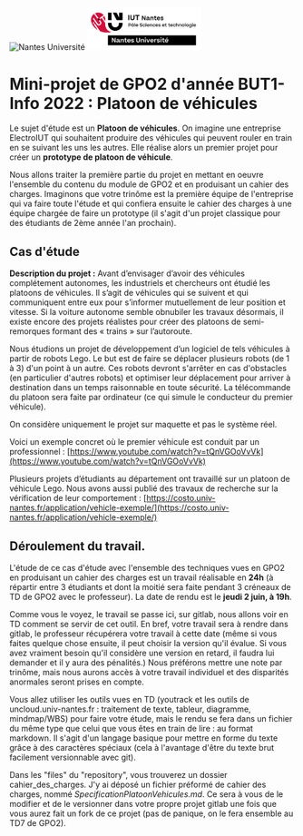 <img src="https://www.univ-nantes.fr/medias/photo/logotype-nantes-u-noir-72dpi_1638965800927-png?ID_FICHE=1482184" alt="Nantes Université" width="200"/>
<img src=../pictures/LOGO_PRINCIPAL_IUT_NANTES_CMJN.png alt="IUT Nantes" width="200"/>

# Mini-projet de GPO2 d'année BUT1-Info 2022 : Platoon de véhicules

Le sujet d'étude est un **Platoon de véhicules**.
On imagine une entreprise ElectroIUT qui souhaitent produire des véhicules qui peuvent rouler en train en se suivant les uns les autres.
Elle réalise alors un premier projet pour créer un **prototype de platoon de véhicule**.

Nous allons traiter la première partie du projet en mettant en oeuvre l'ensemble du contenu du module de GPO2 et en produisant un cahier des charges.
Imaginons que votre trinôme est la première équipe de l'entreprise qui va faire toute l'étude et qui confiera ensuite le cahier des charges à une équipe chargée de faire un prototype (il s'agit d'un projet classique pour des étudiants de 2ème année l'an prochain).

## Cas d'étude

**Description du projet :** 
Avant d’envisager d’avoir des véhicules complétement autonomes, les industriels et chercheurs ont étudié les platoons de véhicules. 
Il s’agit de véhicules qui se suivent et qui communiquent entre eux pour s’informer mutuellement de leur position et vitesse. 
Si la voiture autonome semble obnubiler les travaux désormais, il existe encore des projets réalistes pour créer des platoons de semi-remorques formant des « trains » sur l’autoroute.

Nous étudions un projet de développement d’un logiciel de tels véhicules à partir de robots Lego. 
Le but est de faire se déplacer plusieurs robots (de 1 à 3) d'un point à un autre. 
Ces robots devront s'arrêter en cas d'obstacles (en particulier d'autres robots) et optimiser leur déplacement pour arriver à destination dans un temps raisonnable en toute sécurité. 
La télécommande du platoon sera faite par ordinateur (ce qui simule le conducteur du premier véhicule).

On considère uniquement le projet sur maquette et pas le système réel.

Voici un exemple concret où le premier véhicule est conduit par un professionnel :
[https://www.youtube.com/watch?v=tQnVGOoVvVk](https://www.youtube.com/watch?v=tQnVGOoVvVk)

Plusieurs projets d’étudiants au département ont travaillé sur un platoon de véhicule Lego. 
Nous avons aussi publié des travaux de recherche sur la vérification de leur comportement :
[https://costo.univ-nantes.fr/application/vehicle-exemple/](https://costo.univ-nantes.fr/application/vehicle-exemple/)


## Déroulement du travail.

L'étude de ce cas d'étude avec l'ensemble des techniques vues en GPO2 en produisant un cahier des charges est un travail réalisable en **24h** (à répartir entre 3 étudiants et dont la moitié sera faite pendant 3 créneaux de TD de GPO2 avec le professeur).
La date de rendu est le **jeudi 2 juin, à 19h**.

Comme vous le voyez, le travail se passe ici, sur gitlab, nous allons voir en TD comment se servir de cet outil.
En bref, votre travail sera à rendre dans gitlab, le professeur récupérera votre travail à cette date 
(même si vous faites quelque chose ensuite, il peut choisir la version qu'il évalue. 
Si vous avez vraiment besoin qu'il considère une version en retard, il faudra lui demander et il y aura des pénalités.)
Nous préférons mettre une note par trinôme, mais nous aurons accès à votre travail individuel et des disparités anormales seront prises en compte.

Vous allez utiliser les outils vues en TD 
(youtrack et les outils de uncloud.univ-nantes.fr : traitement de texte, tableur, diagramme, mindmap/WBS) 
pour faire votre étude, 
mais le rendu se fera dans un fichier du même type que celui que vous êtes en train de lire : au format markdown.
Il s'agit d'un langage basique pour mettre en forme du texte grâce à des caractères spéciaux (cela à l'avantage d'être du texte brut facilement versionnable avec git).

Dans les "files" du "repository", vous trouverez un dossier cahier_des_charges. J'y ai déposé un fichier préformé de cahier des charges, nommé *SpecificationPlatoonVehicules.md*. 
Ce sera à vous de le modifier et de le versionner dans votre propre projet gitlab une fois que vous aurez fait un fork de ce projet (pas de panique, on le fera ensemble au TD7 de GPO2).

